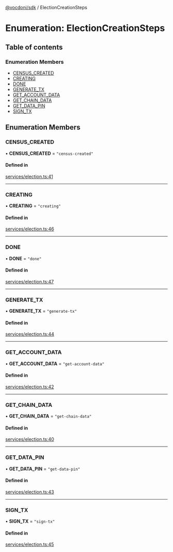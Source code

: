 [@vocdoni/sdk](/sdk) / ElectionCreationSteps

# Enumeration: ElectionCreationSteps

## Table of contents

### Enumeration Members

- [CENSUS\_CREATED](ElectionCreationSteps.md#census_created)
- [CREATING](ElectionCreationSteps#creating)
- [DONE](ElectionCreationSteps#done)
- [GENERATE\_TX](ElectionCreationSteps.md#generate_tx)
- [GET\_ACCOUNT\_DATA](ElectionCreationSteps.md#get_account_data)
- [GET\_CHAIN\_DATA](ElectionCreationSteps.md#get_chain_data)
- [GET\_DATA\_PIN](ElectionCreationSteps.md#get_data_pin)
- [SIGN\_TX](ElectionCreationSteps.md#sign_tx)

## Enumeration Members

### CENSUS\_CREATED

• **CENSUS\_CREATED** = ``"census-created"``

#### Defined in

[services/election.ts:41](https://github.com/vocdoni/vocdoni-sdk/blob/9c64446/src/services/election.ts#L41)

___

### CREATING

• **CREATING** = ``"creating"``

#### Defined in

[services/election.ts:46](https://github.com/vocdoni/vocdoni-sdk/blob/9c64446/src/services/election.ts#L46)

___

### DONE

• **DONE** = ``"done"``

#### Defined in

[services/election.ts:47](https://github.com/vocdoni/vocdoni-sdk/blob/9c64446/src/services/election.ts#L47)

___

### GENERATE\_TX

• **GENERATE\_TX** = ``"generate-tx"``

#### Defined in

[services/election.ts:44](https://github.com/vocdoni/vocdoni-sdk/blob/9c64446/src/services/election.ts#L44)

___

### GET\_ACCOUNT\_DATA

• **GET\_ACCOUNT\_DATA** = ``"get-account-data"``

#### Defined in

[services/election.ts:42](https://github.com/vocdoni/vocdoni-sdk/blob/9c64446/src/services/election.ts#L42)

___

### GET\_CHAIN\_DATA

• **GET\_CHAIN\_DATA** = ``"get-chain-data"``

#### Defined in

[services/election.ts:40](https://github.com/vocdoni/vocdoni-sdk/blob/9c64446/src/services/election.ts#L40)

___

### GET\_DATA\_PIN

• **GET\_DATA\_PIN** = ``"get-data-pin"``

#### Defined in

[services/election.ts:43](https://github.com/vocdoni/vocdoni-sdk/blob/9c64446/src/services/election.ts#L43)

___

### SIGN\_TX

• **SIGN\_TX** = ``"sign-tx"``

#### Defined in

[services/election.ts:45](https://github.com/vocdoni/vocdoni-sdk/blob/9c64446/src/services/election.ts#L45)
